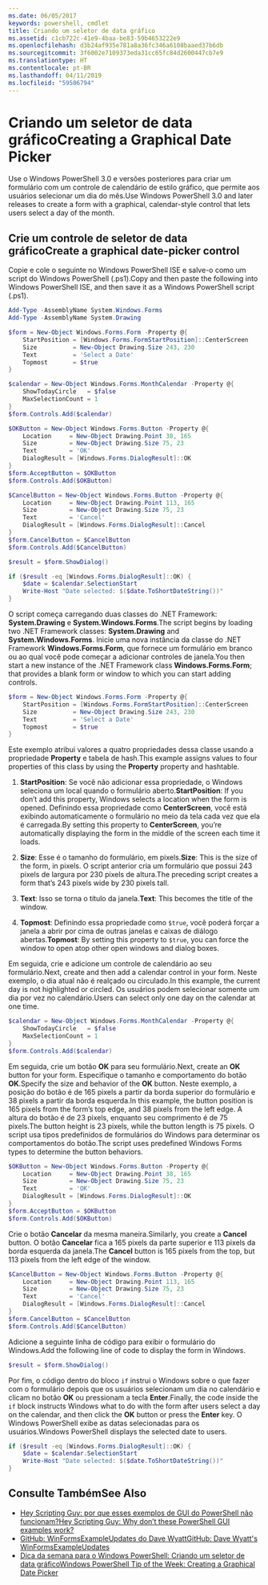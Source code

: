 ```yaml
---
ms.date: 06/05/2017
keywords: powershell, cmdlet
title: Criando um seletor de data gráfico
ms.assetid: c1cb722c-41e9-4baa-be83-59b4653222e9
ms.openlocfilehash: d3b24af935e781a8a36fc346a6108baaed37b6db
ms.sourcegitcommit: 3f6002e7109373eda31cc65fc84d2600447cb7e9
ms.translationtype: HT
ms.contentlocale: pt-BR
ms.lasthandoff: 04/11/2019
ms.locfileid: "59506794"
---
```

# <a name="creating-a-graphical-date-picker"></a><span data-ttu-id="952c4-103">Criando um seletor de data gráfico</span><span class="sxs-lookup"><span data-stu-id="952c4-103">Creating a Graphical Date Picker</span></span>

<span data-ttu-id="952c4-104">Use o Windows PowerShell 3.0 e versões posteriores para criar um formulário com um controle de calendário de estilo gráfico, que permite aos usuários selecionar um dia do mês.</span><span class="sxs-lookup"><span data-stu-id="952c4-104">Use Windows PowerShell 3.0 and later releases to create a form with a graphical, calendar-style control that lets users select a day of the month.</span></span>

## <a name="create-a-graphical-date-picker-control"></a><span data-ttu-id="952c4-105">Crie um controle de seletor de data gráfico</span><span class="sxs-lookup"><span data-stu-id="952c4-105">Create a graphical date-picker control</span></span>

<span data-ttu-id="952c4-106">Copie e cole o seguinte no Windows PowerShell ISE e salve-o como um script do Windows PowerShell (.ps1).</span><span class="sxs-lookup"><span data-stu-id="952c4-106">Copy and then paste the following into Windows PowerShell ISE, and then save it as a Windows PowerShell script (.ps1).</span></span>

```powershell
Add-Type -AssemblyName System.Windows.Forms
Add-Type -AssemblyName System.Drawing

$form = New-Object Windows.Forms.Form -Property @{
    StartPosition = [Windows.Forms.FormStartPosition]::CenterScreen
    Size          = New-Object Drawing.Size 243, 230
    Text          = 'Select a Date'
    Topmost       = $true
}

$calendar = New-Object Windows.Forms.MonthCalendar -Property @{
    ShowTodayCircle   = $false
    MaxSelectionCount = 1
}
$form.Controls.Add($calendar)

$OKButton = New-Object Windows.Forms.Button -Property @{
    Location     = New-Object Drawing.Point 38, 165
    Size         = New-Object Drawing.Size 75, 23
    Text         = 'OK'
    DialogResult = [Windows.Forms.DialogResult]::OK
}
$form.AcceptButton = $OKButton
$form.Controls.Add($OKButton)

$CancelButton = New-Object Windows.Forms.Button -Property @{
    Location     = New-Object Drawing.Point 113, 165
    Size         = New-Object Drawing.Size 75, 23
    Text         = 'Cancel'
    DialogResult = [Windows.Forms.DialogResult]::Cancel
}
$form.CancelButton = $CancelButton
$form.Controls.Add($CancelButton)

$result = $form.ShowDialog()

if ($result -eq [Windows.Forms.DialogResult]::OK) {
    $date = $calendar.SelectionStart
    Write-Host "Date selected: $($date.ToShortDateString())"
}
```

<span data-ttu-id="952c4-107">O script começa carregando duas classes do .NET Framework: **System.Drawing** e **System.Windows.Forms**.</span><span class="sxs-lookup"><span data-stu-id="952c4-107">The script begins by loading two .NET Framework classes: **System.Drawing** and **System.Windows.Forms**.</span></span>
<span data-ttu-id="952c4-108">Inicie uma nova instância da classe do .NET Framework **Windows.Forms.Form**, que fornece um formulário em branco ou ao qual você pode começar a adicionar controles de janela.</span><span class="sxs-lookup"><span data-stu-id="952c4-108">You then start a new instance of the .NET Framework class **Windows.Forms.Form**; that provides a blank form or window to which you can start adding controls.</span></span>

```powershell
$form = New-Object Windows.Forms.Form -Property @{
    StartPosition = [Windows.Forms.FormStartPosition]::CenterScreen
    Size          = New-Object Drawing.Size 243, 230
    Text          = 'Select a Date'
    Topmost       = $true
}
```

<span data-ttu-id="952c4-109">Este exemplo atribui valores a quatro propriedades dessa classe usando a propriedade **Property** e tabela de hash.</span><span class="sxs-lookup"><span data-stu-id="952c4-109">This example assigns values to four properties of this class by using the **Property** property and hashtable.</span></span>

1. <span data-ttu-id="952c4-110">**StartPosition**: Se você não adicionar essa propriedade, o Windows seleciona um local quando o formulário aberto.</span><span class="sxs-lookup"><span data-stu-id="952c4-110">**StartPosition**: If you don’t add this property, Windows selects a location when the form is opened.</span></span>
   <span data-ttu-id="952c4-111">Definindo essa propriedade como **CenterScreen**, você está exibindo automaticamente o formulário no meio da tela cada vez que ela é carregada.</span><span class="sxs-lookup"><span data-stu-id="952c4-111">By setting this property to **CenterScreen**, you’re automatically displaying the form in the middle of the screen each time it loads.</span></span>

2. <span data-ttu-id="952c4-112">**Size**: Esse é o tamanho do formulário, em pixels.</span><span class="sxs-lookup"><span data-stu-id="952c4-112">**Size**: This is the size of the form, in pixels.</span></span>
   <span data-ttu-id="952c4-113">O script anterior cria um formulário que possui 243 pixels de largura por 230 pixels de altura.</span><span class="sxs-lookup"><span data-stu-id="952c4-113">The preceding script creates a form that’s 243 pixels wide by 230 pixels tall.</span></span>

3. <span data-ttu-id="952c4-114">**Text**: Isso se torna o título da janela.</span><span class="sxs-lookup"><span data-stu-id="952c4-114">**Text**: This becomes the title of the window.</span></span>

4. <span data-ttu-id="952c4-115">**Topmost**: Definindo essa propriedade como `$true`, você poderá forçar a janela a abrir por cima de outras janelas e caixas de diálogo abertas.</span><span class="sxs-lookup"><span data-stu-id="952c4-115">**Topmost**: By setting this property to `$true`, you can force the window to open atop other open windows and dialog boxes.</span></span>

<span data-ttu-id="952c4-116">Em seguida, crie e adicione um controle de calendário ao seu formulário.</span><span class="sxs-lookup"><span data-stu-id="952c4-116">Next, create and then add a calendar control in your form.</span></span>
<span data-ttu-id="952c4-117">Neste exemplo, o dia atual não é realçado ou circulado.</span><span class="sxs-lookup"><span data-stu-id="952c4-117">In this example, the current day is not highlighted or circled.</span></span>
<span data-ttu-id="952c4-118">Os usuários podem selecionar somente um dia por vez no calendário.</span><span class="sxs-lookup"><span data-stu-id="952c4-118">Users can select only one day on the calendar at one time.</span></span>

```powershell
$calendar = New-Object Windows.Forms.MonthCalendar -Property @{
    ShowTodayCircle   = $false
    MaxSelectionCount = 1
}
$form.Controls.Add($calendar)
```

<span data-ttu-id="952c4-119">Em seguida, crie um botão **OK** para seu formulário.</span><span class="sxs-lookup"><span data-stu-id="952c4-119">Next, create an **OK** button for your form.</span></span>
<span data-ttu-id="952c4-120">Especifique o tamanho e comportamento do botão **OK**.</span><span class="sxs-lookup"><span data-stu-id="952c4-120">Specify the size and behavior of the **OK** button.</span></span>
<span data-ttu-id="952c4-121">Neste exemplo, a posição do botão é de 165 pixels a partir da borda superior do formulário e 38 pixels a partir da borda esquerda.</span><span class="sxs-lookup"><span data-stu-id="952c4-121">In this example, the button position is 165 pixels from the form’s top edge, and 38 pixels from the left edge.</span></span>
<span data-ttu-id="952c4-122">A altura do botão é de 23 pixels, enquanto seu comprimento é de 75 pixels.</span><span class="sxs-lookup"><span data-stu-id="952c4-122">The button height is 23 pixels, while the button length is 75 pixels.</span></span>
<span data-ttu-id="952c4-123">O script usa tipos predefinidos de formulários do Windows para determinar os comportamentos do botão.</span><span class="sxs-lookup"><span data-stu-id="952c4-123">The script uses predefined Windows Forms types to determine the button behaviors.</span></span>

```powershell
$OKButton = New-Object Windows.Forms.Button -Property @{
    Location     = New-Object Drawing.Point 38, 165
    Size         = New-Object Drawing.Size 75, 23
    Text         = 'OK'
    DialogResult = [Windows.Forms.DialogResult]::OK
}
$form.AcceptButton = $OKButton
$form.Controls.Add($OKButton)
```

<span data-ttu-id="952c4-124">Crie o botão **Cancelar** da mesma maneira.</span><span class="sxs-lookup"><span data-stu-id="952c4-124">Similarly, you create a **Cancel** button.</span></span>
<span data-ttu-id="952c4-125">O botão **Cancelar** fica a 165 pixels da parte superior e 113 pixels da borda esquerda da janela.</span><span class="sxs-lookup"><span data-stu-id="952c4-125">The **Cancel** button is 165 pixels from the top, but 113 pixels from the left edge of the window.</span></span>

```powershell
$CancelButton = New-Object Windows.Forms.Button -Property @{
    Location     = New-Object Drawing.Point 113, 165
    Size         = New-Object Drawing.Size 75, 23
    Text         = 'Cancel'
    DialogResult = [Windows.Forms.DialogResult]::Cancel
}
$form.CancelButton = $CancelButton
$form.Controls.Add($CancelButton)
```

<span data-ttu-id="952c4-126">Adicione a seguinte linha de código para exibir o formulário do Windows.</span><span class="sxs-lookup"><span data-stu-id="952c4-126">Add the following line of code to display the form in Windows.</span></span>

```powershell
$result = $form.ShowDialog()
```

<span data-ttu-id="952c4-127">Por fim, o código dentro do bloco `if` instrui o Windows sobre o que fazer com o formulário depois que os usuários selecionam um dia no calendário e clicam no botão **OK** ou pressionam a tecla **Enter**.</span><span class="sxs-lookup"><span data-stu-id="952c4-127">Finally, the code inside the `if` block instructs Windows what to do with the form after users select a day on the calendar, and then click the **OK** button or press the **Enter** key.</span></span>
<span data-ttu-id="952c4-128">O Windows PowerShell exibe as datas selecionadas para os usuários.</span><span class="sxs-lookup"><span data-stu-id="952c4-128">Windows PowerShell displays the selected date to users.</span></span>

```powershell
if ($result -eq [Windows.Forms.DialogResult]::OK) {
    $date = $calendar.SelectionStart
    Write-Host "Date selected: $($date.ToShortDateString())"
}
```

## <a name="see-also"></a><span data-ttu-id="952c4-129">Consulte Também</span><span class="sxs-lookup"><span data-stu-id="952c4-129">See Also</span></span>

- [<span data-ttu-id="952c4-130">Hey Scripting Guy:  por que esses exemplos de GUI do PowerShell não funcionam?</span><span class="sxs-lookup"><span data-stu-id="952c4-130">Hey Scripting Guy:  Why don’t these PowerShell GUI examples work?</span></span>](https://go.microsoft.com/fwlink/?LinkId=506644)
- [<span data-ttu-id="952c4-131">GitHub: WinFormsExampleUpdates do Dave Wyatt</span><span class="sxs-lookup"><span data-stu-id="952c4-131">GitHub: Dave Wyatt's WinFormsExampleUpdates</span></span>](https://github.com/dlwyatt/WinFormsExampleUpdates)
- [<span data-ttu-id="952c4-132">Dica da semana para o Windows PowerShell:  Criando um seletor de data gráfico</span><span class="sxs-lookup"><span data-stu-id="952c4-132">Windows PowerShell Tip of the Week:  Creating a Graphical Date Picker</span></span>](https://technet.microsoft.com/library/ff730942.aspx)